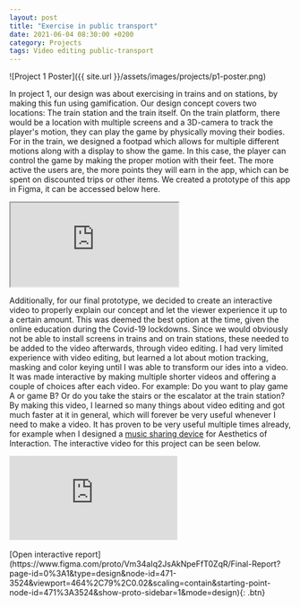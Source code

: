 ```yaml
---
layout: post
title: "Exercise in public transport"
date: 2021-06-04 08:30:00 +0200
category: Projects
tags: Video editing public-transport
---
```


![Project 1 Poster]({{ site.url }}/assets/images/projects/p1-poster.png)

In project 1, our design was about exercising in trains and on stations, by making this fun using gamification. Our design concept covers two locations: The train station and the train itself. On the train platform, there would be a location with multiple screens and a 3D-camera to track the player's motion, they can play the game by physically moving their bodies. For in the train, we designed a footpad which allows for multiple different motions along with a display to show the game. In this case, the player can control the game by making the proper motion with their feet. The more active the users are, the more points they will earn in the app, which can be spent on discounted trips or other items. We created a prototype of this app in Figma, it can be accessed below here.

<div class="iframe-video">
<iframe src="https://www.figma.com/embed?embed_host=share&url=https%3A%2F%2Fwww.figma.com%2Fproto%2F0OEB750oXTF3FHEov1u7JV%2FApp%3Fpage-id%3D0%253A1%26node-id%3D15%253A0%26viewport%3D690%252C52%252C0.07%26scaling%3Dscale-down%26starting-point-node-id%3D15%253A0" allowfullscreen></iframe>
</div>

Additionally, for our final prototype, we decided to create an interactive video to properly explain our concept and let the viewer experience it up to a certain amount. This was deemed the best option at the time, given the online education during the Covid-19 lockdowns. Since we would obviously not be able to install screens in trains and on train stations, these needed to be added to the video afterwards, through video editing. I had very limited experience with video editing, but learned a lot about motion tracking, masking and color keying until I was able to transform our ides into a video. It was made interactive by making multiple shorter videos and offering a couple of choices after each video. For example: Do you want to play game A or game B? Or do you take the stairs or the escalator at the train station? By making this video, I learned so many things about video editing and got much faster at it in general, which will forever be very useful whenever I need to make a video. It has proven to be very useful multiple times already, for example when I designed a [music sharing device](https://youtu.be/0ehKKDhynrA) for Aesthetics of Interaction. The interactive video for this project can be seen below.

<div class="iframe-video">
<iframe src="https://www.youtube-nocookie.com/embed/wqrcsMZp7mU" title="YouTube video player" frameborder="0" allow="accelerometer; autoplay; clipboard-write; encrypted-media; gyroscope; picture-in-picture" allowfullscreen></iframe>
</div>

<br />
[Open interactive report](https://www.figma.com/proto/Vm34aIq2JsAkNpeFfT0ZqR/Final-Report?page-id=0%3A1&type=design&node-id=471-3524&viewport=464%2C79%2C0.02&scaling=contain&starting-point-node-id=471%3A3524&show-proto-sidebar=1&mode=design){: .btn}

<br />
